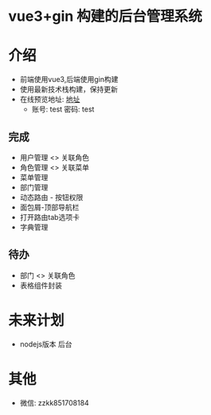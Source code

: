 # vue3+gin 构建的后台管理系统

# 介绍

- 前端使用vue3,后端使用gin构建
- 使用最新技术栈构建，保持更新
- 在线预览地址: [地址](http://vue3.start6.cn)
  - 账号: test 密码: test

## 完成
- 用户管理  <> 关联角色
- 角色管理  <> 关联菜单
- 菜单管理  
- 部门管理
- 动态路由 - 按钮权限
- 面包屑-顶部导航栏
- 打开路由tab选项卡
- 字典管理
## 待办

- 部门 <> 关联角色
- 表格组件封装

# 未来计划

- nodejs版本 后台

# 其他

- 微信: zzkk851708184